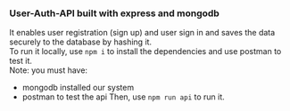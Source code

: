 ### User-Auth-API built with express and mongodb
It enables user registration (sign up) and user sign in and saves the data securely to the database by hashing it.\
To run it locally, use `npm i` to install the dependencies and use postman to test it.\
Note: you must have:
- mongodb installed our system
- postman to test the api
Then, use `npm run api` to run it.

